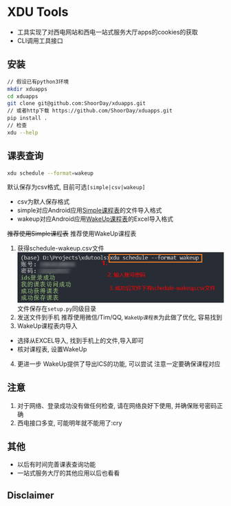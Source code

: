 # XDU Tools

- 工具实现了对西电网站和西电一站式服务大厅apps的cookies的获取
- CLI调用工具接口

## 安装

```bash
// 假设已有python3环境
mkdir xduapps
cd xduapps
git clone git@github.com:ShoorDay/xduapps.git
// 或者http下载 https://github.com/ShoorDay/xduapps.git
pip install .
// 检查
xdu --help
```

## 课表查询

```bash
xdu schedule --format=wakeup
```
默认保存为csv格式, 目前可选`[simple|csv|wakeup]`
- csv为默人保存格式
- simple对应Android应用[Simple课程表](https://www.coolapk.com/apk/com.strivexj.timetable)的文件导入格式
- wakeup对应Android应用[WakeUp课程表](https://www.coolapk.com/apk/com.suda.yzune.wakeupschedule)的Excel导入格式

~~推荐使用Simple课程表~~
推荐使用WakeUp课程表
1. 获得schedule-wakeup.csv文件
![获得schedule-wakeup.csv文件](./assets/schedule.png)
文件保存在`setup.py`同级目录
1. 发送文件到手机
推荐使用微信/Tim/QQ, `WakeUp课程表`为此做了优化, 容易找到
3. WakeUp课程表内导入
- 选择从EXCEL导入, 找到手机上的文件,导入即可
- 核对课程表, 设置WakeUp
4. 更进一步
WakeUp提供了导出ICS的功能, 可以尝试
注意一定要确保课程对应

## 注意

1. 对于网络、登录成功没有做任何检查, 请在网络良好下使用, 并确保账号密码正确
2. 西电接口多变, 可能明年就不能用了:cry

## 其他

- 以后有时间完善课表查询功能
- 一站式服务大厅的其他应用以后也看看

## Disclaimer

